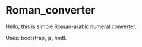 # Roman_converter
Hello, this is simple Roman-arabic numeral converter.

Uses:
bootstrap,
js,
hmtl.

